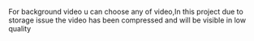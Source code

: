 For background video u can choose any of video,In this project due to storage issue the video has been compressed and will be  visible in low quality 
